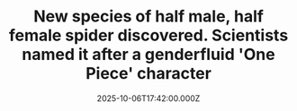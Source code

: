 ---
title: "New species of half male, half female spider discovered. Scientists named it after a genderfluid 'One Piece' character"
date: 2025-10-06T17:42:00.000Z
category: Human Kindness
externalLink: "https://www.goodgoodgood.co/articles/new-species-spider-half-male-half-female"
image: ""
excerpt: "The new species of burrowing spider wowed scientists when one of the specimens turned out to have both female and male attributes.…"
---